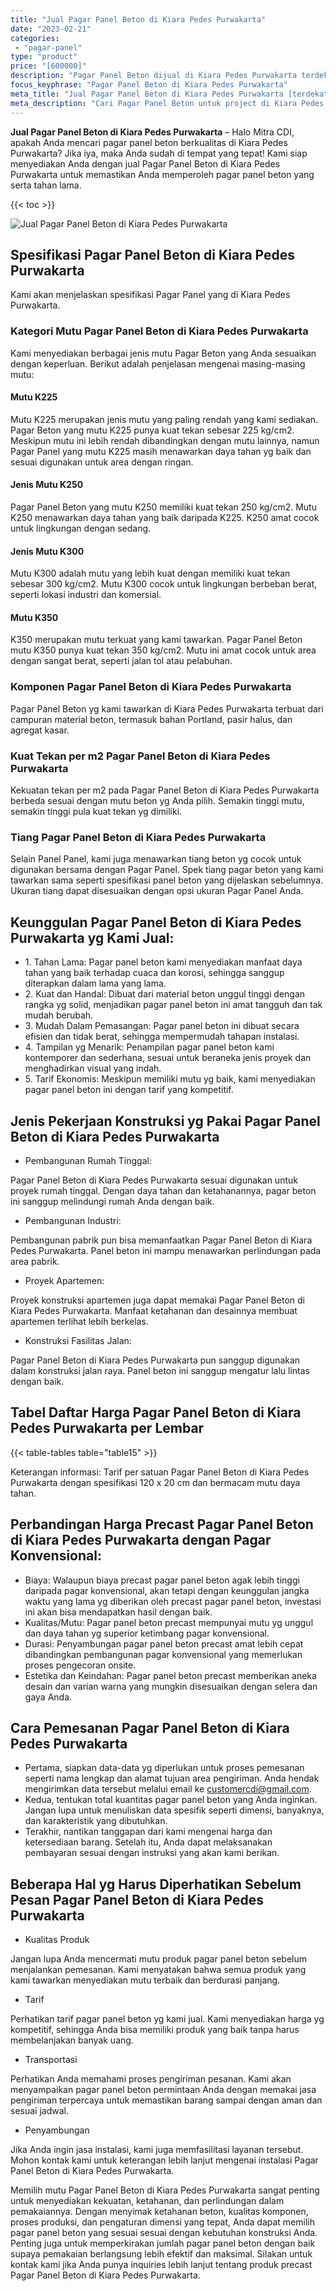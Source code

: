 ```yaml
---
title: "Jual Pagar Panel Beton di Kiara Pedes Purwakarta"
date: "2023-02-21"
categories:
 - "pagar-panel"
type: "product"
price: "[600000]"
description: "Pagar Panel Beton dijual di Kiara Pedes Purwakarta terdekat. Pagar Panel Beton ini biasanya dipakai dalam proyek pembangunan sebagai pembatas pengamanan lahan yang tahan lama dan awet. Hubungi kami untuk mendapatkan lebih lanjut."
focus_keyphrase: "Pagar Panel Beton di Kiara Pedes Purwakarta"
meta_title: "Jual Pagar Panel Beton di Kiara Pedes Purwakarta [terdekat] - CDI"
meta_description: "Cari Pagar Panel Beton untuk project di Kiara Pedes Purwakarta? Kami memiliki Pagar Panel Beton berkualitas untuk pembatas lahan. Segera dapatkan penawaran terbaik sekarang."
---
```


**Jual Pagar Panel Beton di Kiara Pedes Purwakarta** – Halo Mitra CDI, apakah Anda mencari pagar panel beton berkualitas di Kiara Pedes Purwakarta? Jika iya, maka Anda sudah di tempat yang tepat! Kami siap menyediakan Anda dengan jual Pagar Panel Beton di Kiara Pedes Purwakarta untuk memastikan Anda memperoleh pagar panel beton yang serta tahan lama.

{{< toc >}}

![Jual Pagar Panel Beton di Kiara Pedes Purwakarta](/images/pagar-panel/pagar-panel-06.jpg)

## Spesifikasi Pagar Panel Beton di Kiara Pedes Purwakarta

Kami akan menjelaskan spesifikasi Pagar Panel yang di Kiara Pedes Purwakarta.

### Kategori Mutu Pagar Panel Beton di Kiara Pedes Purwakarta

Kami menyediakan berbagai jenis mutu Pagar Beton yang Anda sesuaikan dengan keperluan. Berikut adalah penjelasan mengenai masing-masing mutu:

#### Mutu K225

Mutu K225 merupakan jenis mutu yang paling rendah yang kami sediakan. Pagar Beton yang mutu K225 punya kuat tekan sebesar 225 kg/cm2. Meskipun mutu ini lebih rendah dibandingkan dengan mutu lainnya, namun Pagar Panel yang mutu K225 masih menawarkan daya tahan yg baik dan sesuai digunakan untuk area dengan ringan.

#### Jenis Mutu K250

Pagar Panel Beton yang mutu K250 memiliki kuat tekan 250 kg/cm2. Mutu K250 menawarkan daya tahan yang baik daripada K225. K250 amat cocok untuk lingkungan dengan sedang.

#### Jenis Mutu K300

Mutu K300 adalah mutu yang lebih kuat dengan memiliki kuat tekan sebesar 300 kg/cm2. Mutu K300 cocok untuk lingkungan berbeban berat, seperti lokasi industri dan komersial.

#### Mutu K350

K350 merupakan mutu terkuat yang kami tawarkan. Pagar Panel Beton mutu K350 punya kuat tekan 350 kg/cm2. Mutu ini amat cocok untuk area dengan sangat berat, seperti jalan tol atau pelabuhan.

### Komponen Pagar Panel Beton di Kiara Pedes Purwakarta

Pagar Panel Beton yg kami tawarkan di Kiara Pedes Purwakarta terbuat dari campuran material beton, termasuk bahan Portland, pasir halus, dan agregat kasar.

### Kuat Tekan per m2 Pagar Panel Beton di Kiara Pedes Purwakarta

Kekuatan tekan per m2 pada Pagar Panel Beton di Kiara Pedes Purwakarta berbeda sesuai dengan mutu beton yg Anda pilih. Semakin tinggi mutu, semakin tinggi pula kuat tekan yg dimiliki.

### Tiang Pagar Panel Beton di Kiara Pedes Purwakarta

Selain Panel Panel, kami juga menawarkan tiang beton yg cocok untuk digunakan bersama dengan Pagar Panel. Spek tiang pagar beton yang kami tawarkan sama seperti spesifikasi panel beton yang dijelaskan sebelumnya. Ukuran tiang dapat disesuaikan dengan opsi ukuran Pagar Panel Anda.

## Keunggulan Pagar Panel Beton di Kiara Pedes Purwakarta yg Kami Jual:

*   1\. Tahan Lama: Pagar panel beton kami menyediakan manfaat daya tahan yang baik terhadap cuaca dan korosi, sehingga sanggup diterapkan dalam lama yang lama.
*   2\. Kuat dan Handal: Dibuat dari material beton unggul tinggi dengan rangka yg solid, menjadikan pagar panel beton ini amat tangguh dan tak mudah berubah.
*   3\. Mudah Dalam Pemasangan: Pagar panel beton ini dibuat secara efisien dan tidak berat, sehingga mempermudah tahapan instalasi.
*   4\. Tampilan yg Menarik: Penampilan pagar panel beton kami kontemporer dan sederhana, sesuai untuk beraneka jenis proyek dan menghadirkan visual yang indah.
*   5\. Tarif Ekonomis: Meskipun memiliki mutu yg baik, kami menyediakan pagar panel beton ini dengan tarif yang kompetitif.

## Jenis Pekerjaan Konstruksi yg Pakai Pagar Panel Beton di Kiara Pedes Purwakarta

*   Pembangunan Rumah Tinggal:

Pagar Panel Beton di Kiara Pedes Purwakarta sesuai digunakan untuk proyek rumah tinggal. Dengan daya tahan dan ketahanannya, pagar beton ini sanggup melindungi rumah Anda dengan baik.
*   Pembangunan Industri:

Pembangunan pabrik pun bisa memanfaatkan Pagar Panel Beton di Kiara Pedes Purwakarta. Panel beton ini mampu menawarkan perlindungan pada area pabrik.
*   Proyek Apartemen:

Proyek konstruksi apartemen juga dapat memakai Pagar Panel Beton di Kiara Pedes Purwakarta. Manfaat ketahanan dan desainnya membuat apartemen terlihat lebih berkelas.
*   Konstruksi Fasilitas Jalan:

Pagar Panel Beton di Kiara Pedes Purwakarta pun sanggup digunakan dalam konstruksi jalan raya. Panel beton ini sanggup mengatur lalu lintas dengan baik.

## Tabel Daftar Harga Pagar Panel Beton di Kiara Pedes Purwakarta per Lembar

{{< table-tables table="table15" >}}

Keterangan informasi: Tarif per satuan Pagar Panel Beton di Kiara Pedes Purwakarta dengan spesifikasi 120 x 20 cm dan bermacam mutu daya tahan.

## Perbandingan Harga Precast Pagar Panel Beton di Kiara Pedes Purwakarta dengan Pagar Konvensional:

*   Biaya: Walaupun biaya precast pagar panel beton agak lebih tinggi daripada pagar konvensional, akan tetapi dengan keunggulan jangka waktu yang lama yg diberikan oleh precast pagar panel beton, investasi ini akan bisa mendapatkan hasil dengan baik.
*   Kualitas/Mutu: Pagar panel beton precast mempunyai mutu yg unggul dan daya tahan yg superior ketimbang pagar konvensional.
*   Durasi: Penyambungan pagar panel beton precast amat lebih cepat dibandingkan pembangunan pagar konvensional yang memerlukan proses pengecoran onsite.
*   Estetika dan Keindahan: Pagar panel beton precast memberikan aneka desain dan varian warna yang mungkin disesuaikan dengan selera dan gaya Anda.

## Cara Pemesanan Pagar Panel Beton di Kiara Pedes Purwakarta

*   Pertama, siapkan data-data yg diperlukan untuk proses pemesanan seperti nama lengkap dan alamat tujuan area pengiriman. Anda hendak mengirimkan data tersebut melalui email ke customercdi@gmail.com.
*   Kedua, tentukan total kuantitas pagar panel beton yang Anda inginkan. Jangan lupa untuk menuliskan data spesifik seperti dimensi, banyaknya, dan karakteristik yang dibutuhkan.
*   Terakhir, nantikan tanggapan dari kami mengenai harga dan ketersediaan barang. Setelah itu, Anda dapat melaksanakan pembayaran sesuai dengan instruksi yang akan kami berikan.

## Beberapa Hal yg Harus Diperhatikan Sebelum Pesan Pagar Panel Beton di Kiara Pedes Purwakarta

*   Kualitas Produk

Jangan lupa Anda mencermati mutu produk pagar panel beton sebelum menjalankan pemesanan. Kami menyatakan bahwa semua produk yang kami tawarkan menyediakan mutu terbaik dan berdurasi panjang.
*   Tarif

Perhatikan tarif pagar panel beton yg kami jual. Kami menyediakan harga yg kompetitif, sehingga Anda bisa memiliki produk yang baik tanpa harus membelanjakan banyak uang.
*   Transportasi

Perhatikan Anda memahami proses pengiriman pesanan. Kami akan menyampaikan pagar panel beton permintaan Anda dengan memakai jasa pengiriman terpercaya untuk memastikan barang sampai dengan aman dan sesuai jadwal.
*   Penyambungan

Jika Anda ingin jasa instalasi, kami juga memfasilitasi layanan tersebut. Mohon kontak kami untuk keterangan lebih lanjut mengenai instalasi Pagar Panel Beton di Kiara Pedes Purwakarta.

Memilih mutu Pagar Panel Beton di Kiara Pedes Purwakarta sangat penting untuk menyediakan kekuatan, ketahanan, dan perlindungan dalam pemakaiannya. Dengan menyimak ketahanan beton, kualitas komponen, proses produksi, dan pengaturan dimensi yang tepat, Anda dapat memilih pagar panel beton yang sesuai sesuai dengan kebutuhan konstruksi Anda. Penting juga untuk memperkirakan jumlah pagar panel beton dengan baik supaya pemakaian berlangsung lebih efektif dan maksimal. Silakan untuk kontak kami jika Anda punya inquiries lebih lanjut tentang produk precast Pagar Panel Beton di Kiara Pedes Purwakarta.